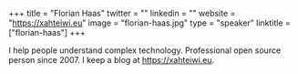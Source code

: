 +++
title = "Florian Haas"
twitter = ""
linkedin = ""
website = "https://xahteiwi.eu"
image = "florian-haas.jpg"
type = "speaker"
linktitle = ["florian-haas"]
+++

I help people understand complex technology. Professional open source person since 2007. I keep a blog at https://xahteiwi.eu.
